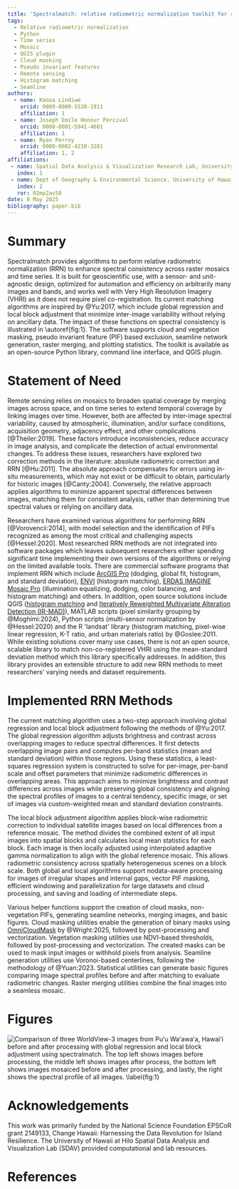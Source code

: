 ```yaml
---
title: 'Spectralmatch: relative radiometric normalization toolkit for raster mosaics and time series'
tags:
  - Relative radiometric normalization
  - Python
  - Time series
  - Mosaic
  - QGIS plugin
  - Cloud masking
  - Pseudo invariant features
  - Remote sensing
  - Histogram matching
  - Seamline
authors:
  - name: Kanoa Lindiwe
    orcid: 0009-0009-5520-1911
    affiliation: 1
  - name: Joseph Emile Honour Percival
    orcid: 0000-0001-5941-4601
    affiliation: 1
  - name: Ryan Perroy
    orcid: 0000-0002-4210-3281
    affiliation: 1, 2
affiliations:
 - name: Spatial Data Analysis & Visualization Research Lab, University of Hawaii at Hilo, United States
   index: 1
 - name: Dept of Geography & Environmental Science, University of Hawaii at Hilo, United States
   index: 2
   ror: 02mp2av58
date: 8 May 2025
bibliography: paper.bib
---
```

# Summary  
Spectralmatch provides algorithms to perform relative radiometric normalization (RRN) to enhance spectral consistency across raster mosaics and time series. It is built for geoscientific use, with a sensor- and unit-agnostic design, optimized for automation and efficiency on arbitrarily many images and bands, and works well with Very High Resolution Imagery (VHRI) as it does not require pixel co-registration. Its current matching algorithms are inspired by @Yu:2017, which include global regression and local block adjustment that minimize inter-image variability without relying on ancillary data. The impact of these functions on spectral consistency is illustrated in \autoref{fig:1}. The software supports cloud and vegetation masking, pseudo invariant feature (PIF) based exclusion, seamline network generation, raster merging, and plotting statistics. The toolkit is available as an open-source Python library, command line interface, and QGIS plugin.
  
# Statement of Need  
Remote sensing relies on mosaics to broaden spatial coverage by merging images across space, and on time series to extend temporal coverage by linking images over time. However, both are affected by inter-image spectral variability, caused by atmospheric, illumination, and/or surface conditions, acquisition geometry, adjacency effect, and other complications [@Theiler:2019]. These factors introduce inconsistencies, reduce accuracy in image analysis, and complicate the detection of actual environmental changes. To address these issues, researchers have explored two correction methods in the literature: absolute radiometric correction and RRN [@Hu:2011]. The absolute approach compensates for errors using in-situ measurements, which may not exist or be difficult to obtain, particularly for historic images [@Canty:2004]. Conversely, the relative approach applies algorithms to minimize apparent spectral differences between images, matching them for consistent analysis, rather than determining true spectral values or relying on ancillary data.

Researchers have examined various algorithms for performing RRN [@Vorovencii:2014], with model selection and the identification of PIFs recognized as among the most critical and challenging aspects [@Hessel:2020]. Most researched RRN methods are not integrated into software packages which leaves subsequent researchers either spending significant time implementing their own versions of the algorithms or relying on the limited available tools. There are commercial software programs that implement RRN which include [ArcGIS Pro](https://pro.arcgis.com/en/pro-app/latest/tool-reference/data-management/color-balance-mosaic-dataset.htm) (dodging, global fit, histogram, and standard deviation), [ENVI](https://www.nv5geospatialsoftware.com/docs/MosaicSeamless.html) (histogram matching), [ERDAS IMAGINE Mosaic Pro](https://supportsi.hexagon.com/s/article/Create-a-Mosaic-using-ERDAS-IMAGINE-MosaicPro?language=en_US) (illumination equalizing, dodging, color balancing, and histogram matching) and others. In addition, open source solutions include QGIS ([histogram matching](https://github.com/Gustavoohs/HistMatch) and [Iteratively Reweighted Multivariate Alteration Detection (IR-MAD)](https://github.com/SMByC/ArrNorm)), MATLAB scripts (pixel similarity grouping by @Moghimi:2024), Python scripts (multi-sensor normalization by @Hessel:2020) and the R 'landsat' library (histogram matching, pixel-wise linear regression, K-T ratio, and urban materials ratio) by @Goslee:2011. While existing solutions cover many use cases, there is not an open source, scalable library to match non-co-registered VHRI using the mean-standard deviation method which this library specifically addresses. In addition, this library provides an extensible structure to add new RRN methods to meet researchers' varying needs and dataset requirements.
  
# Implemented RRN Methods
The current matching algorithm uses a two-step approach involving global regression and local block adjustment following the methods of @Yu:2017. The global regression algorithm adjusts brightness and contrast across overlapping images to reduce spectral differences. It first detects overlapping image pairs and computes per-band statistics (mean and standard deviation) within those regions. Using these statistics, a least-squares regression system is constructed to solve for per-image, per-band scale and offset parameters that minimize radiometric differences in overlapping areas. This approach aims to minimize brightness and contrast differences across images while preserving global consistency and aligning the spectral profiles of images to a central tendency, specific image, or set of images via custom-weighted mean and standard deviation constraints.
  
The local block adjustment algorithm applies block-wise radiometric correction to individual satellite images based on local differences from a reference mosaic. The method divides the combined extent of all input images into spatial blocks and calculates local mean statistics for each block. Each image is then locally adjusted using interpolated adaptive gamma normalization to align with the global reference mosaic. This allows radiometric consistency across spatially heterogeneous scenes on a block scale. Both global and local algorithms support nodata-aware processing for images of irregular shapes and internal gaps, vector PIF masking, efficient windowing and parallelization for large datasets and cloud processing, and saving and loading of intermediate steps.

Various helper functions support the creation of cloud masks, non-vegetation PIFs, generating seamline networks, merging images, and basic figures. Cloud masking utilities enable the generation of binary masks using [OmniCloudMask](https://github.com/DPIRD-DMA/OmniCloudMask) by @Wright:2025, followed by post-processing and vectorization. Vegetation masking utilities use NDVI-based thresholds, followed by post-processing and vectorization. The created masks can be used to mask input images or withhold pixels from analysis. Seamline generation utilities use Voronoi-based centerlines, following the methodology of @Yuan:2023. Statistical utilities can generate basic figures comparing image spectral profiles before and after matching to evaluate radiometric changes. Raster merging utilities combine the final images into a seamless mosaic.

# Figures
![Comparison of three WorldView-3 images from Puʻu Waʻawaʻa, Hawaiʻi before and after processing with global regression and local block adjustment using spectralmatch. The top left shows images before processing, the middle left shows images after process, the bottom left shows images mosaiced before and after processing, and lastly, the right shows the spectral profile of all images. \label{fig:1}](https://raw.githubusercontent.com/spectralmatch/spectralmatch/main/images/matching_histogram.png)

# Acknowledgements
This work was primarily funded by the National Science Foundation EPSCoR grant 2149133, Change Hawaii: Harnessing the Data Revolution for Island Resilience. The University of Hawaii at Hilo Spatial Data Analysis and Visualization Lab (SDAV) provided computational and lab resources.

# References
